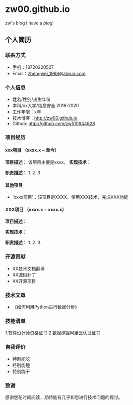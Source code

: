 # zw00.github.io
zw's blog
I have a *blog*!
## 个人简历
### 联系方式
- 手机：18720220527
- Email：zhengwei_1998@aliyun.com

### 个人信息
- 姓名/性别/出生年份
- 本科/xx大学/信息安全 2016-2020
- 工作年限：x年
- 技术博客：http://zw00.github.io
- Github: http://github.com/zw510644628

### 项目经历
#### xxx项目 （xxxx.x ~ 至今）
**项目描述：**
该项目主要是xxxx。
**实现技术：**

**职责描述：**
1.
2.
3.


#### 其他项目
- 'xxxx项目'：该项目是XXXX，使用XXX技术，完成XXX功能

#### XXX项目 （xxxx.x ~ xxxx.x）
**项目描述：**

**实现技术：**

**职责描述：**
1.
2.
3.

### 开源贡献
- XX技术文档翻译
- XX源码补丁
- XX开源项目

### 技术文章
- 《如何利用Python进行数据分析》

### 技能清单
1.软件设计师资格证书
2.数据挖掘阿里云认证证书

### 自我评价
- 特别能吃
- 特别能睡
- 特别能干

### 致谢
感谢您花时间阅读，期待能有几乎和您进行技术问题的探讨。
